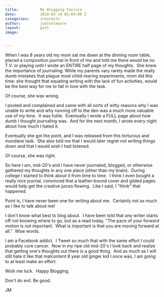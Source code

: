 ```yaml
---
title:			My Blogging Failure
date:			2010-03-19 01:09:00 Z
categories:		interests
author:			judsonlmoore
layout:			post
image:			


---
```


When I was 8 years old my mom sat me down at the dinning room table, placed a composition journal in front of me and told me there would be no T.V. or playing until I wrote an ENTIRE half page of my thoughts.  She knew the importance of journaling. While my parents vary rarely made the really dumb mistakes that plague most child-rearing experiments, mom did this time: she thought that equating writing with the lack of fun activities, would be the best way for me to fall in love with the task.

Of course, she was wrong.

I pouted and complained and came with all sorts of witty reasons why I was unable to write and why running off to the den was a much more valuable use of my time.  It was futile.  Eventually I wrote a FULL page about how dumb I thought journaling was.  And for the next month, I wrote every night about how much I hated it.

Eventually she got the point, and I was released from this torturous and mundane task.  She also told me that I would later regret not writing things down and that I would wish I had listened.

Of course, she was right.

So here I am, mid-20's and I have never journaled, blogged, or otherwise gathered my thoughts in any one place (other than my brain).  During college I started to think about it from time to time.  I think I even bought a really nice journal, convinced that a leather-bound cover and gilded pages would help get the creative juices flowing.  Like I said, I "think" that happened.

Point is, I have never been one for writing about me.  Certainly not as much as I like to talk about me!

I don't know what best to blog about.  I have been told that any writer starts off not knowing where to go, but as a read today, "The pace of your forward motion is not important.  What is important is that you are moving forward at all."  Wise words.

I am a Facebook addict.  I Tweet so much that with the same effort I could probably cure cancer.  Now in my ripe old mid-20's I look back and realize that getting one's thoughts out there is a good thing.  And as much as I will still hate it like that malcontent 8 year old ginger kid I once was, I am going to at least make an effort.

Wish me luck.  Happy Blogging.

Don't do evil. Be good.

JM
